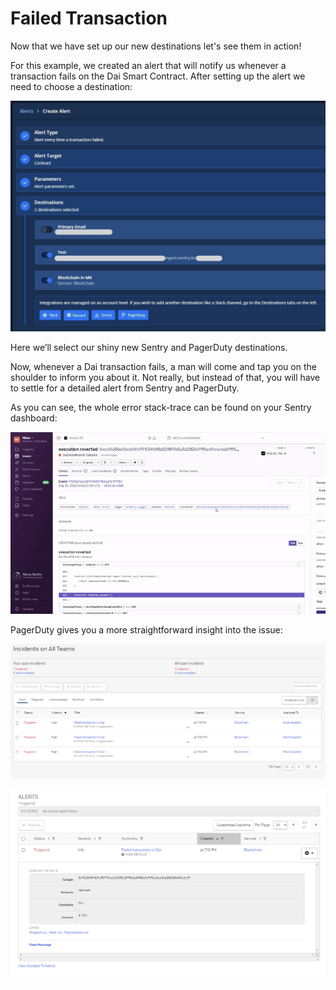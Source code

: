 # Failed Transaction

Now that we have set up our new destinations let's see them in action!

For this example, we created an alert that will notify us whenever a transaction fails on the Dai Smart Contract. After setting up the alert we need to choose a destination:

![](../../.gitbook/assets/image%20%2848%29.png)

Here we’ll select our shiny new Sentry and PagerDuty destinations.

Now, whenever a Dai transaction fails, a man will come and tap you on the shoulder to inform you about it. Not really, but instead of that, you will have to settle for a detailed alert from Sentry and PagerDuty.

As you can see, the whole error stack-trace can be found on your Sentry dashboard:

![](../../.gitbook/assets/image%20%2835%29.png)

PagerDuty gives you a more straightforward insight into the issue:

![](../../.gitbook/assets/image%20%2841%29.png)

![](../../.gitbook/assets/image%20%288%29.png)

